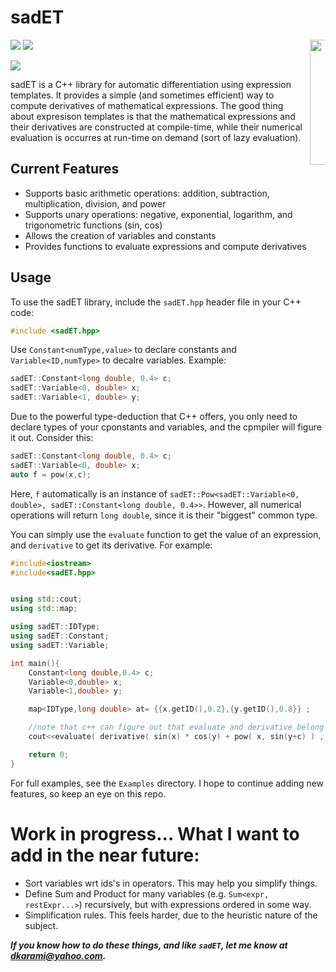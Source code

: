 # sadET
<img align="right" src="https://github.com/dkaramit/sadET/blob/master/.logo/sadETlogo-small.png" style=" max-width: 5%; height: 200px; " >

![](https://img.shields.io/badge/language-C++-black.svg)  ![](https://tokei.rs/b1/github/dkaramit/SadET)
  
![](https://img.shields.io/github/repo-size/dkaramit/sadET?color=blue)


sadET is a C++ library for automatic differentiation using expression templates. It provides a simple (and sometimes efficient) way to compute derivatives of mathematical expressions.
The good thing about expresison templates is that the mathematical expressions and their derivatives are constructed at compile-time, while their numerical evaluation is occurres at 
run-time on demand (sort of lazy evaluation).


## Current Features

- Supports basic arithmetic operations: addition, subtraction, multiplication, division, and power
- Supports unary operations: negative, exponential, logarithm, and trigonometric functions (sin, cos)
- Allows the creation of variables and constants
- Provides functions to evaluate expressions and compute derivatives

## Usage

To use the sadET library, include the `sadET.hpp` header file in your C++ code:

```cpp
#include <sadET.hpp>
```

Use `Constant<numType,value>` to declare constants and `Variable<ID,numType>` to decalre variables. Example:
```cpp
sadET::Constant<long double, 0.4> c;
sadET::Variable<0, double> x;
sadET::Variable<1, double> y;
```
Due to the powerful type-deduction that C++ offers, you only need to declare types of your cponstants and variables, and the cpmpiler will figure it out. Consider this:
```c++
sadET::Constant<long double, 0.4> c;
sadET::Variable<0, double> x;
auto f = pow(x,c);
```
Here, `f` automatically is an instance of `sadET::Pow<sadET::Variable<0, double>, sadET::Constant<long double, 0.4>>`. However, all numerical operations will return `long double`, since it is their "biggest" common type.

You can simply use the `evaluate` function to get the value of an expression, and `derivative` to get its derivative. For example:

```cpp
#include<iostream>
#include<sadET.hpp>


using std::cout;
using std::map;

using sadET::IDType;
using sadET::Constant;
using sadET::Variable;

int main(){
    Constant<long double,0.4> c;
    Variable<0,double> x;
    Variable<1,double> y;

    map<IDType,long double> at= {{x.getID(),0.2},{y.getID(),0.8}} ;

    //note that c++ can figure out that evaluate and derivative belong to sadET!
    cout<<evaluate( derivative( sin(x) * cos(y) + pow( x, sin(y+c) ) ,  x,y ) , at )<<"\n";

    return 0;
}
```


For full examples, see the `Examples` directory. I hope to continue adding new features, so keep an eye on this repo.


# Work in progress... What I want to add in the near future:
- Sort variables wrt ids's in operators. This may help you simplify things. 
- Define Sum and Product for many variables (e.g. `Sum<expr, restExpr...>`) recursively, but with expressions ordered in some way.
- Simplification rules. This feels harder, due to the heuristic nature of the subject.

***If you know how to do these things, and like `sadET`, let me know at dkarami@yahoo.com.*** 
